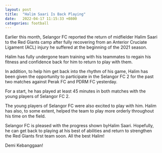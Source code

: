 ```yaml
---
layout: post
title:  "Halim Saari Is Back Playing"
date:   2022-04-17 11:15:33 +0800
categories: football
---
```

Earlier this month, Selangor FC reported the return of midfielder Halim Saari to the Red Giants camp after fully recovering from an Anterior Cruciate Ligament (ACL) injury he suffered at the beginning of the 2021 season.

Halim has fully undergone team training with his teammates to regain his fitness and confidence back for him to return to play with them.

In addition, to help him get back into the rhythm of his game, Halim has been given the opportunity to participate in the Selangor FC 2 for the past two matches against Perak FC and PDRM FC yesterday.

For a start, he has played at least 45 minutes in both matches with the young players of Selangor FC 2.

The young players of Selangor FC were also excited to play with him. Halim has also, to some extent, helped the team to play more orderly throughout his time on the field.

Selangor FC is pleased with the progress shown byHalim Saari. Hopefully, he can get back to playing at his best of abilities and return to strengthen the Red Giants first team soon. All the best Halim!

Demi Kebanggaan!
